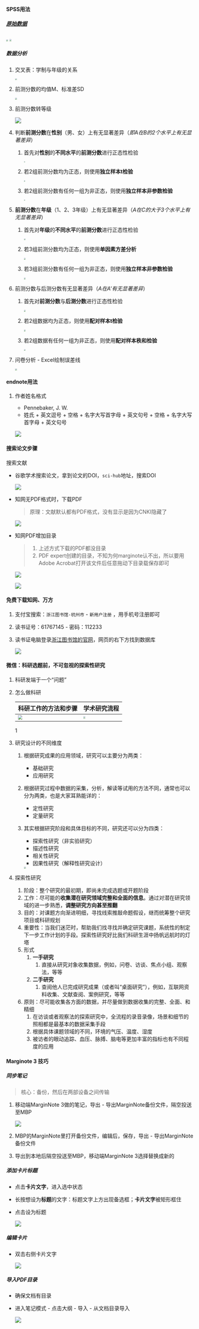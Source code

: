 

#### SPSS用法

##### [原始数据](https://github.com/jiangsai0502/jiangsai0502.github.io/blob/master/Sai_FootPrint/spss%E6%BC%94%E7%A4%BA%E6%95%B0%E6%8D%AE.xlsx)

<img src="https://raw.githubusercontent.com/jiangsai0502/PicBedRepo/master/img/20210313132214.png" style="zoom:30%;" />

<img src="https://raw.githubusercontent.com/jiangsai0502/PicBedRepo/master/img/20210316172035.png" style="zoom:35%;" />

##### 数据分析

1. 交叉表：学制与年级的关系

   <img src="https://raw.githubusercontent.com/jiangsai0502/PicBedRepo/master/img/20210313132648.png" style="zoom:30%;" />

2. 前测分数的均值M、标准差SD

   <img src="https://raw.githubusercontent.com/jiangsai0502/PicBedRepo/master/img/20210313133314.png" style="zoom:30%;" />

3. 前测分数转等级

   ![](https://raw.githubusercontent.com/jiangsai0502/PicBedRepo/master/img/20210311203337.png)

4. 判断**前测分数**在**性别**（男、女）上有无显著差异（*即A在B的2个水平上有无显著差异*）

   1. 首先对**性别**的**不同水平**的**前测分数**进行正态性检验

      <img src="https://raw.githubusercontent.com/jiangsai0502/PicBedRepo/master/img/20210315142239.png" style="zoom:20%;" />

   2. 若2组前测分数均为正态，则使用**独立样本t检验**

      <img src="https://raw.githubusercontent.com/jiangsai0502/PicBedRepo/master/img/20210315142834.png" style="zoom:20%;" />

   3. 若2组前测分数有任何一组为非正态，则使用**独立样本非参数检验**

      <img src="https://raw.githubusercontent.com/jiangsai0502/PicBedRepo/master/img/20210315140750.png" style="zoom:20%;" />

5. **前测分数**在**年级**（1、2、3年级）上有无显著差异（*A在C的大于3个水平上有无显著差异*）

   1. 首先对**年级**的**不同水平**的**前测分数**进行正态性检验

      <img src="https://raw.githubusercontent.com/jiangsai0502/PicBedRepo/master/img/20210313171619.png" style="zoom:30%;" />

   2. 若3组前测分数均为正态，则使用**单因素方差分析**

      <img src="https://raw.githubusercontent.com/jiangsai0502/PicBedRepo/master/img/20210315143408.png" style="zoom:30%;" />

   3. 若3组前测分数有任何一组为非正态，则使用**独立样本非参数检验**

      <img src="https://raw.githubusercontent.com/jiangsai0502/PicBedRepo/master/img/20210314214241.png" style="zoom:30%;" />

6. 前测分数与后测分数有无显著差异（*A在A'有无显著差异*）

   1. 首先对**前测分数**与**后测分数**进行正态性检验

      <img src="https://raw.githubusercontent.com/jiangsai0502/PicBedRepo/master/img/20210315132830.png" style="zoom:30%;" />

   2. 若2组数据均为正态，则使用**配对样本t检验**

      <img src="https://raw.githubusercontent.com/jiangsai0502/PicBedRepo/master/img/20210315141951.png" style="zoom:30%;" />

   3. 若2组数据有任何一组为非正态，则使用**配对样本秩和检验**

      <img src="https://raw.githubusercontent.com/jiangsai0502/PicBedRepo/master/img/20210315140406.png" style="zoom:30%;" />

7. 问卷分析 - Excel绘制误差线

   <img src="https://raw.githubusercontent.com/jiangsai0502/PicBedRepo/master/img/20210311204404.png" style="zoom:30%;" />

#### endnote用法

1. 作者姓名格式

   * Pennebaker, J. W.
   * 姓氏 + 英文逗号 + 空格 + 名字大写首字母 + 英文句号 + 空格 + 名字大写首字母 + 英文句号

   ![](https://raw.githubusercontent.com/jiangsai0502/PicBedRepo/master/img/20210311205145.png)

#### 搜索论文步骤

搜索文献

* 谷歌学术搜索论文，拿到论文的DOI，`sci-hub`地址，搜索DOI

  ![](https://gitee.com/jiangsai0502/PicBedRepo/raw/master/img/20200530162840.png)

* 知网无PDF格式时，下载PDF

  > 原理：文献默认都有PDF格式，没有显示是因为CNKI隐藏了

  ![](https://gitee.com/jiangsai0502/PicBedRepo/raw/master/img/20200530163221.png)

* 知网PDF增加目录

  > 1. 上述方式下载的PDF都没目录
  > 2. PDF expert创建的目录，不知为何marginote认不出，所以要用Adobe Acrobat打开该文件后任意拖动下目录载保存即可

  ![](https://gitee.com/jiangsai0502/PicBedRepo/raw/master/img/20200602123419.png)

  ![](https://gitee.com/jiangsai0502/PicBedRepo/raw/master/img/20200602142722.png)

#### 免费下载知网、万方

1. 支付宝搜索：`浙江图书馆-杭州市` - `新用户注册` ，用手机号注册即可

2. 读书证号：61767145 - 密码：112233

3. 读书证电脑登录[浙江图书馆的官网](https://link.zhihu.com/?target=http%3A//www.zjlib.cn/)，网页的右下方找到数据库

   ![](https://gitee.com/jiangsai0502/PicBedRepo/raw/master/img/20200708001621.png)

#### 微信：科研选题前，不可忽视的探索性研究

1. 科研发端于一个“问题”

2. 怎么做科研

   | 科研工作的方法和步骤                                         | 学术研究流程                                                 |
   | ------------------------------------------------------------ | ------------------------------------------------------------ |
   | <img src="https://raw.githubusercontent.com/jiangsai0502/PicBedRepo/master/img/20200327122931.png" style="zoom:73%;" /> | <img src="https://raw.githubusercontent.com/jiangsai0502/PicBedRepo/master/img/20200327123004.png" style="zoom:33%;" /> |

   1

3. 研究设计的不同维度

   1. 根据研究成果的应用领域，研究可以主要分为两类：
      * 基础研究
      * 应用研究

   2. 根据研究过程中数据的采集，分析，解读等试用的方法不同，通常也可以分为两类，也是大家耳熟能详的：
      * 定性研究
      * 定量研究

   3. 其实根据研究阶段和具体目标的不同，研究还可以分为四类：

      * 探索性研究（非实验研究）
      * 描述性研究
      * 相关性研究
      * 因果性研究（解释性研究设计）

      <img src="https://raw.githubusercontent.com/jiangsai0502/PicBedRepo/master/img/20200327123004.png"  style="zoom:33%;" />

4. 探索性研究

   1. 阶段：整个研究的最初期，即尚未完成选题或开题阶段
   2. 工作：尽可能的**收集潜在研究领域完整和全面的信息**。通过对潜在研究领域的进一步熟悉，**调整研究方向甚至推翻**
   3. 目的：对课题方向渐进明细，寻找线索推敲命题假设，继而统筹整个研究项目或科研规划
   4. 重要性：当我们迷茫时，帮助我们找寻找并确定研究课题，系统性的制定下一步工作计划的手段。探索性研究好比我们科研生涯中扬帆远航时的灯塔
   5. 形式
      1. **一手研究**
         1. 直接从研究对象收集数据，例如，问卷、访谈、焦点小组、观察法，等等
      2. **二手研究**
         1. 查阅他人已完成研究成果（或者叫“桌面研究”），例如，互联网资料收集、文献查阅、案例研究，等等
   6. 原则：尽可能收集各方面的数据，并尽量做到数据收集的完整、全面、和精细
      1. 在访谈或者观察法的探索研究中，全流程的录音录像，场景和细节的照相都是最基本的数据采集手段
      2. 根据具体课题领域的不同，环境的气压、温度、湿度
      3. 被访者的眼动追踪、血压、脉搏、脑电等更加丰富的指标也有不同程度的应用




#### Marginote 3 技巧

##### 同步笔记

> 核心：备份，然后在两部设备之间传输

1. 移动端MarginNote 3做的笔记，导出 - 导出MarginNote备份文件，隔空投送至MBP

   ![](https://gitee.com/jiangsai0502/PicBedRepo/raw/master/img/20200530220716.png)

2. MBP的MarginNote里打开备份文件，编辑后，保存，导出 - 导出MarginNote备份文件

   

3. 导出到本地后隔空投送至MBP，移动端MarginNote 3选择替换成新的

##### 添加卡片标题

* 点击**卡片文字**，进入选中状态

* 长按想设为**标题**的文字：标题文字上方出现备选框；**卡片文字**被矩形框住

* 点击设为标题

  ![](https://gitee.com/jiangsai0502/PicBedRepo/raw/master/img/20200601211641.png)

##### 编辑卡片

* 双击右侧卡片文字

  ![](https://gitee.com/jiangsai0502/PicBedRepo/raw/master/img/20200601212644.png)

##### 导入PDF目录

* 确保文档有目录

* 进入笔记模式 - 点击大纲 - 导入 - 从文档目录导入

  ![](https://gitee.com/jiangsai0502/PicBedRepo/raw/master/img/20200602152050.png)

